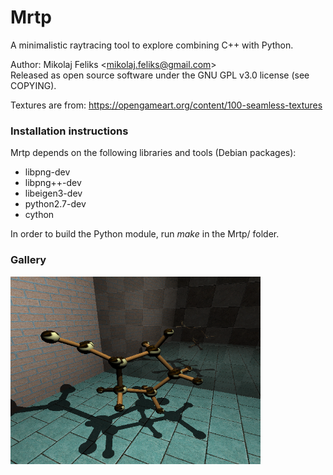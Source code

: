 # Mrtp

A minimalistic raytracing tool to explore combining C++ with Python.

Author: Mikolaj Feliks \<<mikolaj.feliks@gmail.com>\><br>
Released as open source software under the GNU GPL v3.0 license (see COPYING).

Textures are from: https://opengameart.org/content/100-seamless-textures

### Installation instructions

Mrtp depends on the following libraries and tools (Debian packages):
 * libpng-dev
 * libpng++-dev
 * libeigen3-dev
 * python2.7-dev
 * cython

In order to build the Python module, run *make* in the Mrtp/ folder.

### Gallery

<img src="./sample.png" alt="Sample image" width="400" />
